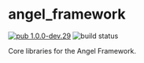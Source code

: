 # angel_framework

[![pub 1.0.0-dev.29](https://img.shields.io/badge/pub-1.0.0--dev.29-red.svg)](https://pub.dartlang.org/packages/angel_framework)
![build status](https://travis-ci.org/angel-dart/framework.svg)

Core libraries for the Angel Framework.